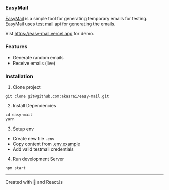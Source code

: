 ### EasyMail

[EasyMail](https://easy-mail.vercel.app/) is a simple tool for generating temporary emails for testing. EasyMail uses [test mail](https://testmail.app/) api for generating the emails.

Vist https://easy-mail.vercel.app for demo.

### Features

- Generate random emails
- Receive emails (live)

### Installation

1. Clone project

```
git clone git@github.com:akasrai/easy-mail.git
```

2. Install Dependencies

```
cd easy-mail
yarn
```

3. Setup env

- Create new file `.env`
- Copy content from [.env.example](https://github.com/akasrai/easy-mail/blob/dev/.env.example)
- Add valid testmail credentials

4. Run development Server

```
npm start
```

---

Created with 💓 and ReactJs
